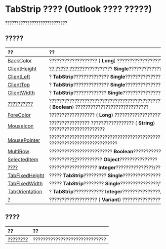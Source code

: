 
# TabStrip ???? (Outlook ???? ?????)

????????????????????????????


## ?????



|**??**|**??**|
|:-----|:-----|
|[BackColor](5d750acd-38aa-fa3d-55b3-3d10fb0d7c63.md)|??????????????????? ( **Long**) ???????????????????????????|
|[ClientHeight](937ca019-5d32-bb82-8359-a74e4da12c9f.md)|[?? ????? ??????](643c896a-2304-42f3-f5e9-0feee6d22364.md)??????????? **Single**????????????????|
|[ClientLeft](4774cba6-430d-da76-f67f-fede5aec6eea.md)|? **TabStrip**?????????????? **Single**????????????????|
|[ClientTop](1275d2fd-1c54-b7d2-27ed-b99bc5efa8df.md)|? **TabStrip**?????????????? **Single**????????????????|
|[ClientWidth](f59ccbe8-8f45-38d4-15f0-23fa8d52b50f.md)|? **TabStrip**????????????? **Single**????????????????|
|[??????????](ab76f52f-5b9c-b8f9-b1b8-f29ff495d5e1.md)|??????????????????????????????????????????????????????????? ( **Boolean**) ?????????????????????????????|
|[ForeColor](52faefae-54fe-ffe2-7140-dafc93187d16.md)|?????????????????? ( **Long**) ?????????????????????????????|
|[MouseIcon](9a534ed5-3f51-0dd0-5145-099eb86d415c.md)|???????????????? ????????????????? ( **String**) ??????????????????????|
|[MousePointer](03e90301-49a7-535f-e047-814ebe4f1fe4.md)|??????????????????????????????????????????????? ( **Integer**) ???????????????????????????|
|[MultiRow](09dc5bcc-4425-8f37-24fa-3b74af0e4605.md)|????????????????????????? **Boolean**???????????????/?????|
|[SelectedItem](b9cc5495-b702-231b-52bb-69e86d8fcfb0.md)|?????????[??](b5571953-0e47-a994-3e82-4e439a77afa8.md)?????????? **Object**???????????????|
|[????](69451552-d044-e77f-1399-4a018b7d1f0e.md)|??????????????????? **Integer**???????????????/?????|
|[TabFixedHeight](b07e2029-f93d-4ec7-4c26-5b9eab8d255c.md)|????? **TabStrip**????????? **Single**???????????????/?????|
|[TabFixedWidth](3db4e0d2-c97b-a75b-3af6-b1678a1d5116.md)|????? **TabStrip**???????? **Single**???????????????/?????|
|[TabOrientation](360ea7af-7433-d1c9-f5bc-a60ddc1e1851.md)|? **TabStrip**???????????? **Integer**???????????????/?????|
|[?](28de6cc4-6b30-fed1-5f17-a15e572f6f9d.md)|??????????????????? ( **Variant**) ?????????????????????????????|



## ????



|**??**|**??**|
|:-----|:-----|
|[????????](d79676f8-eb45-1fc0-e631-4f7f79e4f418.md)|?????????????????????????????|


